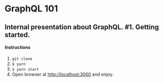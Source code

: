 # GraphQL 101

## Internal presentation about GraphQL. #1. Getting started.

#### Instructions
1. `git clone`
2. `$ yarn`
3. `$ yarn start`
4. Open browser at [http://localhost:3000](http://localhost:3000) and enjoy.
